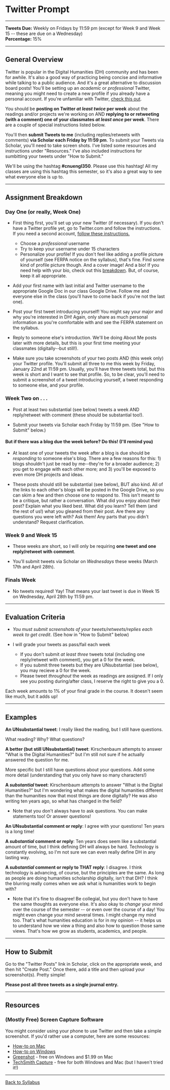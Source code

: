 # Twitter Prompt

_____

**Tweets Due:** Weekly on Fridays by 11:59 pm (except for Week 9 and Week 15 -- these are due on a Wednesday)<br />
**Percentage:** 15% <br />

_____

## General Overview

Twitter is popular in the Digital Humanities (DH) community and has been for awhile. It's also a good way of practicing being concise and informative while talking to a public audience. And it's a great alternative to discussion board posts! You'll be setting up an *academic* or *professional* Twitter, meaning you might need to create a new profile if you already have a personal account. If you're unfamiliar with Twitter, [check this out](https://digitalhumanities.berkeley.edu/twitter-scholarly-networking). 

You should be **posting on Twitter *at least twice* per week** about the readings and/or projects we're working on AND **replying to or retweeting (with a comment) one of your classmates *at least once* per week**. There are a couple of special instructions listed below.  

You'll then **submit Tweets to me** (including replies/retweets with comments) **via Scholar each Friday by 11:59 pm**. To submit your Tweets via Scholar, you'll need to take screen shots. I've listed some resources and instructions under "Resources." I've also included instructions for sumbitting your tweets under "How to Submit."

We'll be using the hashtag **#cnuengl350**. Please use this hashtag! All my classes are using this hashtag this semester, so it's also a great way to see what everyone else is up to. 

_____

## Assignment Breakdown

### Day One (or really, Week One)

* First thing first, you'll set up your new Twitter (if necessary). If you don't have a Twitter profile yet, go to Twitter.com and follow the instructions. If you need a second account, [follow these instructions.](https://help.twitter.com/en/managing-your-account/managing-multiple-twitter-accounts)
  * Choose a *professional* username
  * Try to keep your username under 15 characters <br />
  * Personalize your profile! If you don't feel like adding a profile picture of yourself (see FERPA notice on the syllabus), that's fine. Find some kind of profile picture though. And a cover image! And a bio! If you need help with your bio, check out this [breakdown](https://buffer.com/library/how-to-write-a-professional-bio-for/). But, of course, keep it all appropriate. 
 
* Add your first name with last initial and Twitter username to the appropriate Google Doc in our class Google Drive. Follow me and everyone else in the class (you'll have to come back if you're not the last one). <br />

* Post your first tweet introducing yourself! You might say your major and why you're interested in DH! Again, only share as much personal information as you're comfortable with and see the FERPA statement on the syllabus.

* Reply to someone else's introduction. We'll be doing About Me posts later with more details, but this is your first time meeting your classmates (digitally--but still!).

* Make sure you take screenshots of your two posts AND (this week only) your Twitter profile. You'll submit all three to me this week by Friday, January 22nd at 11:59 pm. Usually, you'll have three tweets total, but this week is short and I want to see that profile. So, to be clear, you'll need to submit a screenshot of a tweet introducing yourself, a tweet responding to someone else, and your profile.  

### Week Two on . . .

* Post at least two substantial (see below) tweets a week AND reply/retweet with comment (these should be substantial too!).<br />

* Submit your tweets via Scholar each Friday by 11:59 pm. (See "How to Submit" below.)

#### But if there was a blog due the week before? Do this! (I'll remind you)

* At least one of your tweets the week after a blog is due should be *responding* to someone else's blog. There are a few reasons for this: 1) blogs shouldn't just be read by me--they're for a broader audience; 2) you get to engage with each other more; and 3) you'll be exposed to even more DH projects and ideas. 

* These posts should still be substantial (see below), BUT also kind. All of the links to each other's blogs will be posted in the Google Drive, so you can skim a few and then choose one to respond to. This isn't meant to be a critique, but rather a conversation. What did you enjoy about their post? Explain what you liked best. What did you learn? Tell them (and the rest of us!) what you gleaned from their post. Are there any questions you were left with? Ask them! Any parts that you didn't understand? Request clarification. 

### Week 9 and Week 15

* These weeks are short, so I will only be requiring **one tweet and one reply/retweet with comment**.

* You'll submit tweets via Scholar on *Wednesdays* these weeks (March 17th and April 28th).

### Finals Week

* No tweets required! Yay! That means your last tweet is due in Week 15 on Wednesday, April 28th by 11:59 pm.  

_____

## Evaluation Criteria

* *You must submit screenshots of your tweets/retweets/replies each week to get credit*. (See how in "How to Submit" below) <br />

* I will grade your tweets as pass/fail each week 
  * If you don't submit *at least three* tweets total (including one reply/retweet with comment), you get a 0 for the week.
  * If you submit three tweets but they are UNsubstantial (see below), you may recieve a 0 for the week.
  * Please tweet *throughout* the week as readings are assigned. If I only see you posting during/after class, I reserve the right to give you a 0.

Each week amounts to 1% of your final grade in the course. It doesn't seem like much, but it adds up! 

_____

## Examples

**An UNsubstantial tweet**: I really liked the reading, but I still have questions.

What reading? Why? What questions?

**A better (but still UNsubstantial) tweet**: Kirschenbaum attempts to answer "What is the Digital Humanities?" but I'm still not sure if he actually answered the question for me.

More specific but I still have questions about your questions. Add some more detail (understanding that you only have so many characters!) 

**A *substantial* tweet**: Kirschenbaum attempts to answer "What is the Digital Humanities?" but I'm wondering what makes the digital humanities different than the humanities now that most things are done digitally? He was also writing ten years ago, so what has changed in the field? 

* Note that you don't always have to ask questions. You can make statements too! Or answer questions!

**An UNsubstantial comment or reply**: I agree with your questions! Ten years is a long time!

**A *substantial* comment or reply**: Ten years does seem like a substantial amount of time, but I think defining DH will always be hard. Technology is constantly evolving, so I'm not sure we can even really define DH in any lasting way.

**A *substantial* comment or reply to THAT reply**: I disagree. I think technology is advancing, of course, but the principles are the same. As long as people are doing humanities scholarship digitally, isn't that DH? I think the blurring really comes when we ask what is humanities work to begin with?

* Note that it's fine to disagree! Be collegial, but you don't have to have the same thoughts as everyone else. It's also okay to *change* your mind over the course of the semester -- or even over the course of a day! You might even change your mind several times. I might change my mind too. That's what humanities education is for in my opinion -- it helps us to understand how we view a thing and also how to question those same views. That's how we grow as students, academics, and people. 

_____

## How to Submit

Go to the "Twitter Posts" link in Scholar, click on the appropriate week, and then hit "Create Post." Once there, add a title and then upload your screenshot(s). Pretty simple!

**Please post all three tweets as a single journal entry.**

_____


## Resources

### (Mostly Free) Screen Capture Software 

You might consider using your phone to use Twitter and then take a simple screenshot. If you'd rather use a computer, here are some resources:

* [How-to on Mac](https://support.apple.com/en-us/HT201361)
* [How-to on Windows](https://www.businessinsider.com/how-to-screenshot-on-windows)
* [Greenshot](https://getgreenshot.org/downloads/) - free on Windows and $1.99 on Mac
* [TechSmith Capture](https://www.techsmith.com/jing-tool.html) - free for both Windows and Mac (but I haven't tried it!)

_____

[Back to Syllabus](https://deanna-stover.github.io/coursesCNU/2021/engl350spring2021)

